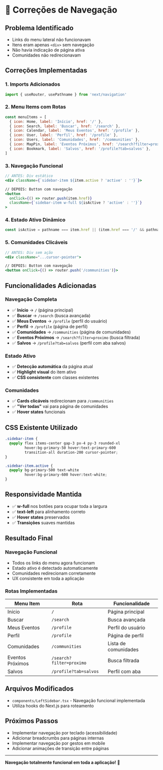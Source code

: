 # 🔗 Correções de Navegação

## Problema Identificado
- Links do menu lateral não funcionavam
- Itens eram apenas `<div>` sem navegação
- Não havia indicação de página ativa
- Comunidades não redirecionavam

## Correções Implementadas

### 1. **Imports Adicionados**
```jsx
import { useRouter, usePathname } from 'next/navigation'
```

### 2. **Menu Items com Rotas**
```jsx
const menuItems = [
  { icon: Home, label: 'Início', href: '/' },
  { icon: Search, label: 'Buscar', href: '/search' },
  { icon: Calendar, label: 'Meus Eventos', href: '/profile' },
  { icon: User, label: 'Perfil', href: '/profile' },
  { icon: Users, label: 'Comunidades', href: '/communities' },
  { icon: MapPin, label: 'Eventos Próximos', href: '/search?filter=proximo' },
  { icon: Bookmark, label: 'Salvos', href: '/profile?tab=salvos' },
]
```

### 3. **Navegação Funcional**
```jsx
// ANTES: Div estático
<div className={`sidebar-item ${item.active ? 'active' : ''}`}>

// DEPOIS: Button com navegação
<button
  onClick={() => router.push(item.href)}
  className={`sidebar-item w-full ${isActive ? 'active' : ''}`}
>
```

### 4. **Estado Ativo Dinâmico**
```jsx
const isActive = pathname === item.href || (item.href === '/' && pathname === '/');
```

### 5. **Comunidades Clicáveis**
```jsx
// ANTES: Div sem ação
<div className="...cursor-pointer">

// DEPOIS: Button com navegação
<button onClick={() => router.push('/communities')}>
```

## Funcionalidades Adicionadas

### **Navegação Completa**
- ✅ **Início** → `/` (página principal)
- ✅ **Buscar** → `/search` (busca avançada)
- ✅ **Meus Eventos** → `/profile` (perfil do usuário)
- ✅ **Perfil** → `/profile` (página de perfil)
- ✅ **Comunidades** → `/communities` (página de comunidades)
- ✅ **Eventos Próximos** → `/search?filter=proximo` (busca filtrada)
- ✅ **Salvos** → `/profile?tab=salvos` (perfil com aba salvos)

### **Estado Ativo**
- ✅ **Detecção automática** da página atual
- ✅ **Highlight visual** do item ativo
- ✅ **CSS consistente** com classes existentes

### **Comunidades**
- ✅ **Cards clicáveis** redirecionam para `/communities`
- ✅ **"Ver todas"** vai para página de comunidades
- ✅ **Hover states** funcionais

## CSS Existente Utilizado

```css
.sidebar-item {
  @apply flex items-center gap-3 px-4 py-3 rounded-xl 
         hover:bg-primary-50 hover:text-primary-600 
         transition-all duration-200 cursor-pointer;
}

.sidebar-item.active {
  @apply bg-primary-500 text-white 
         hover:bg-primary-600 hover:text-white;
}
```

## Responsividade Mantida
- ✅ **w-full** nos botões para ocupar toda a largura
- ✅ **text-left** para alinhamento correto
- ✅ **Hover states** preservados
- ✅ **Transições** suaves mantidas

## Resultado Final

### **Navegação Funcional**
- Todos os links do menu agora funcionam
- Estado ativo é detectado automaticamente
- Comunidades redirecionam corretamente
- UX consistente em toda a aplicação

### **Rotas Implementadas**
| Menu Item | Rota | Funcionalidade |
|-----------|------|----------------|
| Início | `/` | Página principal |
| Buscar | `/search` | Busca avançada |
| Meus Eventos | `/profile` | Perfil do usuário |
| Perfil | `/profile` | Página de perfil |
| Comunidades | `/communities` | Lista de comunidades |
| Eventos Próximos | `/search?filter=proximo` | Busca filtrada |
| Salvos | `/profile?tab=salvos` | Perfil com aba |

## Arquivos Modificados
- `components/LeftSidebar.tsx` - Navegação funcional implementada
- Utiliza hooks do Next.js para roteamento

## Próximos Passos
- Implementar navegação por teclado (acessibilidade)
- Adicionar breadcrumbs para páginas internas
- Implementar navegação por gestos em mobile
- Adicionar animações de transição entre páginas

---

**Navegação totalmente funcional em toda a aplicação!** 🎯
